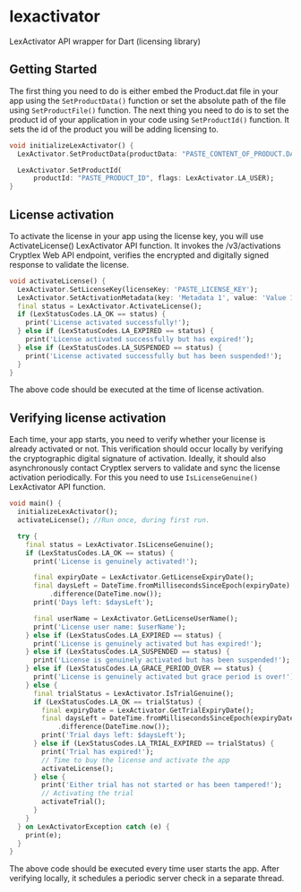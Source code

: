 # lexactivator

LexActivator API wrapper for Dart (licensing library) 

## Getting Started

The first thing you need to do is either embed the Product.dat file in your app using the `SetProductData()` function or set the absolute path of the file using `SetProductFile()` function. The next thing you need to do is to set the product id of your application in your code using `SetProductId()` function. It sets the id of the product you will be adding licensing to.

```dart
void initializeLexActivator() {
  LexActivator.SetProductData(productData: "PASTE_CONTENT_OF_PRODUCT.DAT_FILE");

  LexActivator.SetProductId(
      productId: "PASTE_PRODUCT_ID", flags: LexActivator.LA_USER);
}
``` 

## License activation

To activate the license in your app using the license key, you will use ActivateLicense() LexActivator API function. It invokes the /v3/activations Cryptlex Web API endpoint, verifies the encrypted and digitally signed response to validate the license.

```dart
void activateLicense() {
  LexActivator.SetLicenseKey(licenseKey: 'PASTE_LICENSE_KEY');
  LexActivator.SetActivationMetadata(key: 'Metadata 1', value: 'Value 1');
  final status = LexActivator.ActivateLicense();
  if (LexStatusCodes.LA_OK == status) {
    print('License activated successfully!');
  } else if (LexStatusCodes.LA_EXPIRED == status) {
    print('License activated successfully but has expired!');
  } else if (LexStatusCodes.LA_SUSPENDED == status) {
    print('License activated successfully but has been suspended!');
  }
}
```

The above code should be executed at the time of license activation.

## Verifying license activation

Each time, your app starts, you need to verify whether your license is already activated or not. This verification should occur locally by verifying the cryptographic digital signature of activation. Ideally, it should also asynchronously contact Cryptlex servers to validate and sync the license activation periodically. For this you need to use `IsLicenseGenuine()` LexActivator API function.

```dart
void main() {
  initializeLexActivator();
  activateLicense(); //Run once, during first run.

  try {
    final status = LexActivator.IsLicenseGenuine();
    if (LexStatusCodes.LA_OK == status) {
      print('License is genuinely activated!');

      final expiryDate = LexActivator.GetLicenseExpiryDate();
      final daysLeft = DateTime.fromMillisecondsSinceEpoch(expiryDate)
          .difference(DateTime.now());
      print('Days left: $daysLeft');

      final userName = LexActivator.GetLicenseUserName();
      print('License user name: $userName');
    } else if (LexStatusCodes.LA_EXPIRED == status) {
      print('License is genuinely activated but has expired!');
    } else if (LexStatusCodes.LA_SUSPENDED == status) {
      print('License is genuinely activated but has been suspended!');
    } else if (LexStatusCodes.LA_GRACE_PERIOD_OVER == status) {
      print('License is genuinely activated but grace period is over!');
    } else {
      final trialStatus = LexActivator.IsTrialGenuine();
      if (LexStatusCodes.LA_OK == trialStatus) {
        final expiryDate = LexActivator.GetTrialExpiryDate();
        final daysLeft = DateTime.fromMillisecondsSinceEpoch(expiryDate)
            .difference(DateTime.now());
        print('Trial days left: $daysLeft');
      } else if (LexStatusCodes.LA_TRIAL_EXPIRED == trialStatus) {
        print('Trial has expired!');
        // Time to buy the license and activate the app
        activateLicense();
      } else {
        print('Either trial has not started or has been tampered!');
        // Activating the trial
        activateTrial();
      }
    }
  } on LexActivatorException catch (e) {
    print(e);
  }
}
```
The above code should be executed every time user starts the app. After verifying locally, it schedules a periodic server check in a separate thread.
